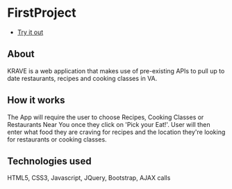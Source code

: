 # FirstProject

* [Try it out]()

## About

KRAVE is a web application that makes use of pre-existing APIs to pull up to date restaurants, recipes and cooking classes in VA. 

## How it works

The App will require the user to choose Recipes, Cooking Classes or Restaurants Near You once they click on 'Pick your Eat!'. User will then enter what food they are craving for recipes and the location they're looking for restaurants or cooking classes. 

## Technologies used

HTML5, CSS3, Javascript, JQuery, Bootstrap, AJAX calls




